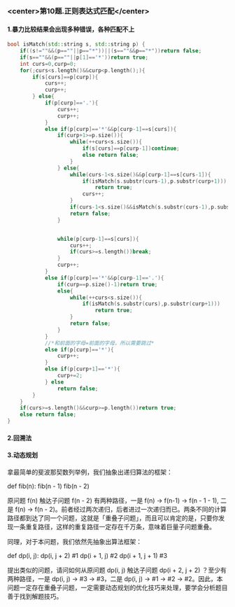 ### \<center>第10题.正则表达式匹配</center\>

#### 1.暴力比较结果会出现多种错误，各种匹配不上

```c++
bool isMatch(std::string s, std::string p) {
    if((s!=""&&(p==""||p=="*"))||(s==""&&p=="*"))return false;
    if(s==""&&(p==""||p[1]=='*'))return true;
    int curs=0,curp=0;
    for(;curs<s.length()&&curp<p.length();){
        if(s[curs]==p[curp]){
            curs++;
            curp++;
        } else{
            if(p[curp]=='.'){
                curs++;
                curp++;
            }
            else if(p[curp]=='*'&&p[curp-1]==s[curs]){
                if(curp+1>=p.size()){
                    while(++curs<s.size()){
                        if(s[curs]==p[curp-1])continue;
                        else return false;
                    }
                } else{
                    while(curs-1<s.size()&&p[curp-1]==s[curs-1]){
                        if(isMatch(s.substr(curs-1),p.substr(curp+1)))
                            return true;
                        curs++;
                    }
                    if(curs-1<s.size()&&isMatch(s.substr(curs-1),p.substr(curp+1)))return true;
                    return false;
                }


                while(p[curp-1]==s[curs]){
                    curs++;
                    if(curs>=s.length())break;
                }
                curp++;
            }
            else if(p[curp]=='*'&&p[curp-1]=='.'){
                if(curp==p.size()-1)return true;
                else{
                    while(++curs<s.size()){
                        if(isMatch(s.substr(curs),p.substr(curp+1)))
                            return true;
                    }
                    return false;
                }
            }
            //*和前面的字母=前面的字母，所以需要跳过*
            else if(p[curp]=='*'){
                curp++;
            }
            else if(p[curp+1]=='*'){
                curp+=2;
            } else
                return false;
        }
    }
    if(curs>=s.length()&&curp>=p.length())return true;
    else return false;
}
```

#### 2.回溯法

#### 3.动态规划

拿最简单的斐波那契数列举例，我们抽象出递归算法的框架：

def fib(n):
    fib(n - 1)
    fib(n - 2)

原问题 f(n) 触达子问题 f(n - 2) 有两种路径，一是 f(n) -> f(n-1) -> f(n - 1 - 1), 二是 f(n) -> f(n - 2)。前者经过两次递归，后者进过一次递归而已。两条不同的计算路径都到达了同一个问题，这就是「重叠子问题」，而且可以肯定的是，只要你发现一条重复路径，这样的重复路径一定存在千万条，意味着巨量子问题重叠。

同理，对于本问题，我们依然先抽象出算法框架：

def dp(i, j):
    dp(i, j + 2)     #1
    dp(i + 1, j)     #2
    dp(i + 1, j + 1) #3

提出类似的问题，请问如何从原问题 dp(i, j) 触达子问题 dp(i + 2, j + 2) ？至少有两种路径，一是 dp(i, j) -> #3 -> #3，二是 dp(i, j) -> #1 -> #2 -> #2。因此，本问题一定存在重叠子问题，一定需要动态规划的优化技巧来处理，要学会分析题目善于找到解题技巧。

